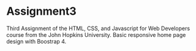 # Assignment3
Third Assignment of the HTML, CSS, and Javascript for Web Developers course from the John Hopkins University.  Basic responsive home page design with Boostrap 4.
